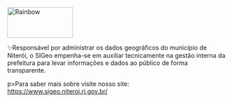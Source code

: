<img src="https://lh3.googleusercontent.com/pw/AIL4fc8w_cPfc-FBHkID_ddznp45NhtthFOIqkl_uMwW-zoWfAoMX8dxf3wl7htUxArIrAgnrQcz15G-t1KsHV3Xz07jJYwknFz_r6FUvWcnXFK3i-2JA-RtEyySFZ0OTnGDNCuatoWWv5rQRaDVEQj9xkNd=w500-h196-s-no?authuser=3" alt="Rainbow" width="150" height="70" />

<p>✨Responsável por administrar os dados geográficos do município de Niterói, o SIGeo empenha-se em auxiliar tecnicamente na gestão interna da prefeitura para levar informações e dados ao público de forma transparente. </p>

p>Para saber mais sobre visite nosso site: https://www.sigeo.niteroi.rj.gov.br/ </p>


